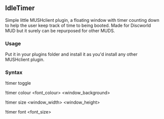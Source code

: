 ## IdleTimer ##
Simple little MUSHclient plugin, a floating window with timer counting down to help the user keep track of time to being booted. Made for Discworld MUD but it surely can be repurposed for other MUDS.

### Usage ###
Put it in your plugins folder and install it as you'd install any other MUSHclient plugin.

### Syntax ###
!timer toggle

!timer colour \<font_colour\> \<window_background\>

!timer size \<window_width\> \<window_height\>

!timer font \<font_size\>

